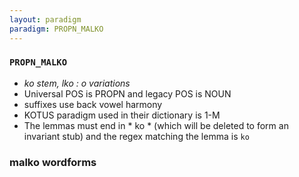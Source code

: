 ```yaml
---
layout: paradigm
paradigm: PROPN_MALKO
---
```

### ` PROPN_MALKO `

* _ko stem, lko : o variations_
* Universal POS is PROPN and legacy POS is NOUN
* suffixes use back vowel harmony
* KOTUS paradigm used in their dictionary is 1-M
* The lemmas must end in * ko * (which will be deleted to form an invariant stub) and the regex matching the lemma is ` ko `

### malko wordforms


